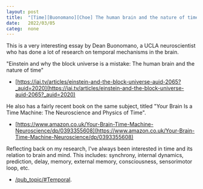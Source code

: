 ```yaml
---
layout: post
title:  "[Time][Buonomano][Choe] The human brain and the nature of time"
date:   2022/03/05
categ:  none
---
```




This is a very interesting essay by Dean Buonomano, a UCLA neuroscientist who has done a lot of research on temporal mechanisms in the brain. 

"Einstein and why the block universe is a mistake: The human brain and the nature of time"

* [https://iai.tv/articles/einstein-and-the-block-universe-auid-2065?_auid=2020](https://iai.tv/articles/einstein-and-the-block-universe-auid-2065?_auid=2020)



He also has a fairly recent book on the same subject, titled "Your Brain Is a Time Machine: The Neuroscience and Physics of Time".



* [https://www.amazon.co.uk/Your-Brain-Time-Machine-Neuroscience/dp/0393355608](https://www.amazon.co.uk/Your-Brain-Time-Machine-Neuroscience/dp/0393355608)



Reflecting back on my research, I've always been interested in time and its relation to brain and mind. 
This includes: synchrony, internal dynamics, prediction, delay, memory, external memory, consciousness, sensorimotor loop, etc.
* [/pub_topic/#Temporal](/pub_topic/#Temporal). 

 

